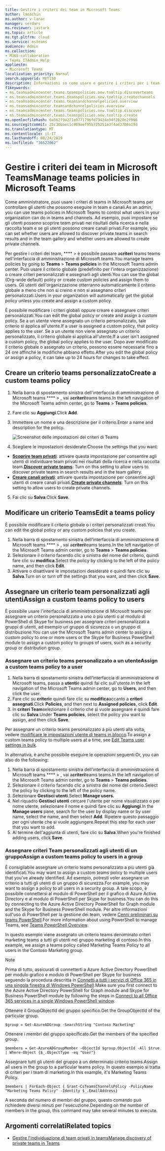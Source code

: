 ```yaml
---
title: Gestire i criteri dei team in Microsoft Teams
author: lanachin
ms.author: v-lanac
manager: serdars
ms.reviewer: jastark
ms.topic: article
ms.tgt.pltfrm: cloud
ms.service: msteams
audience: Admin
ms.collection:
- M365-collaboration
- Teams_ITAdmin_Help
appliesto:
- Microsoft Teams
localization_priority: Normal
search.appverid: MET150
description: Informazioni su come usare e gestire i criteri per i team dell'organizzazione per controllare gli utenti che possono eseguire in team e canali.
f1keywords:
- ms.teamsadmincenter.teams.teamspolicies.new.tooltip.discoverteams
- ms.teamsadmincenter.teams.teamspolicies.new.tooltip.createchannels
- ms.teamsadmincenter.teams.teamsandchannelpolicies.overview
- ms.teamsadmincenter.teamsandchannelpolicies.overview
- ms.teamsadmincenter.teams.teamspolicies.new.tooltip.discover
- ms.teamsadmincenter.teams.teamspolicies.new.tooltip.create
ms.openlocfilehash: 6a562f9a271a9771796fd73424a94f2820c2f966
ms.sourcegitcommit: 25c30baec1c969eef95b725251a3f4ad3706a19d
ms.translationtype: MT
ms.contentlocale: it-IT
ms.lasthandoff: 08/24/2019
ms.locfileid: "36622062"
---
```

# <a name="manage-teams-policies-in-microsoft-teams"></a><span data-ttu-id="fbbcd-103">Gestire i criteri dei team in Microsoft Teams</span><span class="sxs-lookup"><span data-stu-id="fbbcd-103">Manage teams policies in Microsoft Teams</span></span>

<span data-ttu-id="fbbcd-104">Come amministratore, puoi usare i criteri di teams in Microsoft teams per controllare gli utenti che possono eseguire in team e canali.</span><span class="sxs-lookup"><span data-stu-id="fbbcd-104">As an admin, you can use teams policies in Microsoft Teams to control what users in your organization can do in teams and channels.</span></span> <span data-ttu-id="fbbcd-105">Ad esempio, puoi impostare se gli utenti possono scoprire team privati nei risultati della ricerca e nella raccolta team e se gli utenti possono creare canali privati.</span><span class="sxs-lookup"><span data-stu-id="fbbcd-105">For example, you can set whether users are allowed to discover private teams in search results and in the team gallery and whether users are allowed to create private channels.</span></span>

<span data-ttu-id="fbbcd-106">Per gestire i criteri dei team, \*\*\*\* > è possibile passare a**criteri** teams teams nell'interfaccia di amministrazione di Microsoft teams.</span><span class="sxs-lookup"><span data-stu-id="fbbcd-106">You manage teams policies by going to **Teams** > **Teams policies** in the Microsoft Teams admin center.</span></span> <span data-ttu-id="fbbcd-107">Puoi usare il criterio globale (predefinito per l'intera organizzazione) o creare criteri personalizzati e assegnarli agli utenti.</span><span class="sxs-lookup"><span data-stu-id="fbbcd-107">You can use the global (Org-wide default) policy or create custom policies and assign them to users.</span></span> <span data-ttu-id="fbbcd-108">Gli utenti dell'organizzazione otterranno automaticamente il criterio globale a meno che non si creino e non si assegnano criteri personalizzati.</span><span class="sxs-lookup"><span data-stu-id="fbbcd-108">Users in your organization will automatically get the global policy unless you create and assign a custom policy.</span></span>

<span data-ttu-id="fbbcd-109">È possibile modificare i criteri globali oppure creare e assegnare criteri personalizzati.</span><span class="sxs-lookup"><span data-stu-id="fbbcd-109">You can edit the global policy or create and assign a custom policy.</span></span> <span data-ttu-id="fbbcd-110">Se a un utente viene assegnato un criterio personalizzato, tale criterio si applica all'utente.</span><span class="sxs-lookup"><span data-stu-id="fbbcd-110">If a user is assigned a custom policy, that policy applies to the user.</span></span> <span data-ttu-id="fbbcd-111">Se a un utente non viene assegnato un criterio personalizzato, il criterio globale si applica all'utente.</span><span class="sxs-lookup"><span data-stu-id="fbbcd-111">If a user isn't assigned a custom policy, the global policy applies to the user.</span></span> <span data-ttu-id="fbbcd-112">Dopo aver modificato il criterio globale o assegnato un criterio, possono essere necessarie fino a 24 ore affinché le modifiche abbiano effetto.</span><span class="sxs-lookup"><span data-stu-id="fbbcd-112">After you edit the global policy or assign a policy, it can take up to 24 hours for changes to take effect.</span></span>

## <a name="create-a-custom-teams-policy"></a><span data-ttu-id="fbbcd-113">Creare un criterio teams personalizzato</span><span class="sxs-lookup"><span data-stu-id="fbbcd-113">Create a custom teams policy</span></span>

1. <span data-ttu-id="fbbcd-114">Nella barra di spostamento sinistra dell'interfaccia di amministrazione di Microsoft teams \*\*\*\* > , vai a**criteri**teams teams.</span><span class="sxs-lookup"><span data-stu-id="fbbcd-114">In the left navigation of the Microsoft Teams admin center, go to **Teams** > **Teams policies**.</span></span>
2. <span data-ttu-id="fbbcd-115">Fare clic su **Aggiungi**.</span><span class="sxs-lookup"><span data-stu-id="fbbcd-115">Click **Add**.</span></span>
3. <span data-ttu-id="fbbcd-116">Immettere un nome e una descrizione per il criterio.</span><span class="sxs-lookup"><span data-stu-id="fbbcd-116">Enter a name and description for the policy.</span></span>

    ![Screenshot delle impostazioni dei criteri di Teams](media/teams-policies.png)
4. <span data-ttu-id="fbbcd-118">Scegliere le impostazioni desiderate:</span><span class="sxs-lookup"><span data-stu-id="fbbcd-118">Choose the settings that you want:</span></span>

- <span data-ttu-id="fbbcd-119">[**Scoprire team privati**](https://docs.microsoft.com/MicrosoftTeams/teams-policies#discoverteams): attivare questa impostazione per consentire agli utenti di individuare team privati nei risultati della ricerca e nella raccolta team.</span><span class="sxs-lookup"><span data-stu-id="fbbcd-119">[**Discover private teams**](https://docs.microsoft.com/MicrosoftTeams/teams-policies#discoverteams): Turn on this setting to allow users to discover private teams in search results and in the team gallery.</span></span>
- <span data-ttu-id="fbbcd-120">[**Creare canali privati**](https://docs.microsoft.com/MicrosoftTeams/teams-policies#createchannels): attivare questa impostazione per consentire agli utenti di creare canali privati.</span><span class="sxs-lookup"><span data-stu-id="fbbcd-120">[**Create private channels**](https://docs.microsoft.com/MicrosoftTeams/teams-policies#createchannels): Turn on this setting to allow users to create private channels.</span></span>

5. <span data-ttu-id="fbbcd-121">Fai clic su **Salva**.</span><span class="sxs-lookup"><span data-stu-id="fbbcd-121">Click **Save**.</span></span>

## <a name="edit-a-teams-policy"></a><span data-ttu-id="fbbcd-122">Modificare un criterio Teams</span><span class="sxs-lookup"><span data-stu-id="fbbcd-122">Edit a teams policy</span></span>

<span data-ttu-id="fbbcd-123">È possibile modificare il criterio globale o i criteri personalizzati creati.</span><span class="sxs-lookup"><span data-stu-id="fbbcd-123">You can edit the global policy or any custom policies that you create.</span></span>

1. <span data-ttu-id="fbbcd-124">Nella barra di spostamento sinistra dell'interfaccia di amministrazione di Microsoft teams \*\*\*\* > , vai a**criteri**teams teams.</span><span class="sxs-lookup"><span data-stu-id="fbbcd-124">In the left navigation of the Microsoft Teams admin center, go to **Teams** > **Teams policies**.</span></span>
2. <span data-ttu-id="fbbcd-125">Selezionare il criterio facendo clic a sinistra del nome del criterio, quindi fare clic su **modifica**.</span><span class="sxs-lookup"><span data-stu-id="fbbcd-125">Select the policy by clicking to the left of the policy name, and then click **Edit**.</span></span>
3. <span data-ttu-id="fbbcd-126">Attivare o disattivare le impostazioni desiderate e quindi fare clic su **Salva**.</span><span class="sxs-lookup"><span data-stu-id="fbbcd-126">Turn on or turn off the settings that you want, and then click **Save**.</span></span>

## <a name="assign-a-custom-teams-policy-to-users"></a><span data-ttu-id="fbbcd-127">Assegnare un criterio team personalizzati agli utenti</span><span class="sxs-lookup"><span data-stu-id="fbbcd-127">Assign a custom teams policy to users</span></span>

<span data-ttu-id="fbbcd-128">È possibile usare l'interfaccia di amministrazione di Microsoft teams per assegnare un criterio personalizzato a uno o più utenti o al modulo di PowerShell di Skype for business per assegnare criteri personalizzati a gruppi di utenti, ad esempio un gruppo di sicurezza o un gruppo di distribuzione.</span><span class="sxs-lookup"><span data-stu-id="fbbcd-128">You can use the Microsoft Teams admin center to assign a custom policy to one or more users or the Skype for Business PowerShell module to assign a custom policy to groups of users, such as a security group or distribution group.</span></span>

### <a name="assign-a-custom-teams-policy-to-a-user"></a><span data-ttu-id="fbbcd-129">Assegnare un criterio teams personalizzato a un utente</span><span class="sxs-lookup"><span data-stu-id="fbbcd-129">Assign a custom teams policy to a user</span></span>

1. <span data-ttu-id="fbbcd-130">Nella barra di spostamento sinistra dell'interfaccia di amministrazione di Microsoft teams, passa a **utenti**e quindi fai clic sull'utente.</span><span class="sxs-lookup"><span data-stu-id="fbbcd-130">In the left navigation of the Microsoft Teams admin center, go to **Users**, and then click  the user.</span></span>
2. <span data-ttu-id="fbbcd-131">Fare clic su **criteri**e quindi fare clic su **modifica**accanto a **criteri assegnati**.</span><span class="sxs-lookup"><span data-stu-id="fbbcd-131">Click **Policies**, and then next to **Assigned policies**, click **Edit**.</span></span>
3. <span data-ttu-id="fbbcd-132">In **criteri Team**selezionare il criterio che si vuole assegnare e quindi fare clic su **Salva**.</span><span class="sxs-lookup"><span data-stu-id="fbbcd-132">Under **Teams policies**, select the policy you want to assign, and then click **Save**.</span></span>

<span data-ttu-id="fbbcd-133">Per assegnare un criterio teams personalizzato a più utenti alla volta, vedere [modificare le impostazioni utente di teams in blocco](edit-user-settings-in-bulk.md).</span><span class="sxs-lookup"><span data-stu-id="fbbcd-133">To assign a custom teams policy to multiple users at a time, see [Edit Teams user settings in bulk](edit-user-settings-in-bulk.md).</span></span>

<span data-ttu-id="fbbcd-134">In alternativa, è anche possibile eseguire le operazioni seguenti:</span><span class="sxs-lookup"><span data-stu-id="fbbcd-134">Or, you can also do the following:</span></span>

1. <span data-ttu-id="fbbcd-135">Nella barra di spostamento sinistra dell'interfaccia di amministrazione di Microsoft teams \*\*\*\* > , vai a**criteri**teams teams.</span><span class="sxs-lookup"><span data-stu-id="fbbcd-135">In the left navigation of the Microsoft Teams admin center, go to **Teams** > **Teams policies**.</span></span>
2. <span data-ttu-id="fbbcd-136">Selezionare il criterio facendo clic a sinistra del nome del criterio.</span><span class="sxs-lookup"><span data-stu-id="fbbcd-136">Select the policy by clicking to the left of the policy name.</span></span>
3. <span data-ttu-id="fbbcd-137">Selezionare **Gestisci utenti**.</span><span class="sxs-lookup"><span data-stu-id="fbbcd-137">Select **Manage users**.</span></span>
4. <span data-ttu-id="fbbcd-138">Nel riquadro **Gestisci utenti** cercare l'utente per nome visualizzato o per nome utente, selezionare il nome e quindi fare clic su **Aggiungi**.</span><span class="sxs-lookup"><span data-stu-id="fbbcd-138">In the **Manage users** pane, search for the user by display name or by user name, select the name, and then select **Add**.</span></span> <span data-ttu-id="fbbcd-139">Ripetere questo passaggio per ogni utente che si vuole aggiungere.</span><span class="sxs-lookup"><span data-stu-id="fbbcd-139">Repeat this step for each user that you want to add.</span></span>
5. <span data-ttu-id="fbbcd-140">Al termine dell'aggiunta di utenti, fare clic su **Salva**.</span><span class="sxs-lookup"><span data-stu-id="fbbcd-140">When you're finished adding users, click **Save**.</span></span>

### <a name="assign-a-custom-teams-policy-to-users-in-a-group"></a><span data-ttu-id="fbbcd-141">Assegnare criteri Team personalizzati agli utenti di un gruppo</span><span class="sxs-lookup"><span data-stu-id="fbbcd-141">Assign a custom teams policy to users in a group</span></span>

<span data-ttu-id="fbbcd-142">È consigliabile assegnare un criterio teams personalizzato a più utenti già identificati.</span><span class="sxs-lookup"><span data-stu-id="fbbcd-142">You may want to assign a custom teams policy to multiple users that you’ve already identified.</span></span> <span data-ttu-id="fbbcd-143">Ad esempio, potresti voler assegnare un criterio a tutti gli utenti di un gruppo di sicurezza.</span><span class="sxs-lookup"><span data-stu-id="fbbcd-143">For example, you may want to assign a policy to all users in a security group.</span></span> <span data-ttu-id="fbbcd-144">A tale scopo, è possibile connettersi al modulo di PowerShell per il grafico di Azure Active Directory e al modulo di PowerShell per Skype for business.</span><span class="sxs-lookup"><span data-stu-id="fbbcd-144">You can do this by connecting to the Azure Active Directory PowerShell for Graph module and the Skype for Business PowerShell module.</span></span> <span data-ttu-id="fbbcd-145">Per altre informazioni sull'uso di PowerShell per la gestione dei team, vedere [Cenni preliminari su teams PowerShell](teams-powershell-overview.md).</span><span class="sxs-lookup"><span data-stu-id="fbbcd-145">For more information about using PowerShell to manage Teams, see [Teams PowerShell Overview](teams-powershell-overview.md).</span></span>

<span data-ttu-id="fbbcd-146">In questo esempio viene assegnato un criterio teams denominato criteri marketing teams a tutti gli utenti nel gruppo marketing di contoso.</span><span class="sxs-lookup"><span data-stu-id="fbbcd-146">In this example, we assign a teams policy called Marketing Teams Policy to all users in the Contoso Marketing group.</span></span>  

> [!NOTE]
> <span data-ttu-id="fbbcd-147">Prima di tutto, assicurati di connetterti a Azure Active Directory PowerShell per modulo grafico e modulo di PowerShell per Skype for business seguendo la procedura descritta in [Connetti a tutti i servizi di Office 365 in una singola finestra di Windows PowerShell](https://docs.microsoft.com/office365/enterprise/powershell/connect-to-all-office-365-services-in-a-single-windows-powershell-window).</span><span class="sxs-lookup"><span data-stu-id="fbbcd-147">Make sure you first connect to the Azure Active Directory PowerShell for Graph module and Skype for Business PowerShell module by following the steps in [Connect to all Office 365 services in a single Windows PowerShell window](https://docs.microsoft.com/office365/enterprise/powershell/connect-to-all-office-365-services-in-a-single-windows-powershell-window).</span></span>

<span data-ttu-id="fbbcd-148">Ottenere il GroupObjectId del gruppo specifico.</span><span class="sxs-lookup"><span data-stu-id="fbbcd-148">Get the GroupObjectId of the particular group.</span></span>
```
$group = Get-AzureADGroup -SearchString "Contoso Marketing"
```
<span data-ttu-id="fbbcd-149">Ottenere i membri del gruppo specificato.</span><span class="sxs-lookup"><span data-stu-id="fbbcd-149">Get the members of the specified group.</span></span>
```
$members = Get-AzureADGroupMember -ObjectId $group.ObjectId -All $true | Where-Object {$_.ObjectType -eq "User"}
```
<span data-ttu-id="fbbcd-150">Assegnare tutti gli utenti del gruppo a un determinato criterio teams.</span><span class="sxs-lookup"><span data-stu-id="fbbcd-150">Assign all users in the group to a particular teams policy.</span></span> <span data-ttu-id="fbbcd-151">In questo esempio si tratta di criteri per i team di marketing.</span><span class="sxs-lookup"><span data-stu-id="fbbcd-151">In this example, it's Marketing Teams Policy.</span></span>
```
$members | ForEach-Object { Grant-CsTeamsChannelsPolicy -PolicyName "Marketing Teams Policy" -Identity $_.EmailAddress}
``` 
<span data-ttu-id="fbbcd-152">A seconda del numero di membri del gruppo, questo comando può richiedere diversi minuti per l'esecuzione.</span><span class="sxs-lookup"><span data-stu-id="fbbcd-152">Depending on the number of members in the group, this command may take several minutes to execute.</span></span>

## <a name="related-topics"></a><span data-ttu-id="fbbcd-153">Argomenti correlati</span><span class="sxs-lookup"><span data-stu-id="fbbcd-153">Related topics</span></span>

- [<span data-ttu-id="fbbcd-154">Gestire l'individuazione di team privati in teams</span><span class="sxs-lookup"><span data-stu-id="fbbcd-154">Manage discovery of private teams in Teams</span></span>](manage-discovery-of-private-teams.md)
